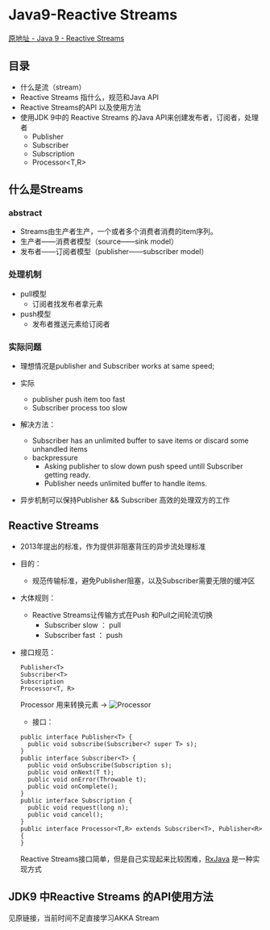 # Java9-Reactive Streams
[原地址 - Java 9 - Reactive Streams](https://www.cnblogs.com/IcanFixIt/p/7245377.html)
## 目录
- 什么是流（stream）
- Reactive Streams 指什么，规范和Java API
- Reactive Streams的API 以及使用方法
- 使用JDK 9中的 Reactive Streams 的Java API来创建发布者，订阅者，处理者
  - Publisher<T>
  - Subscriber<T>
  - Subscription
  - Processor<T,R>
  
## 什么是Streams
### abstract
- Streams由生产者生产，一个或者多个消费者消费的item序列。
- 生产者——消费者模型（source——sink model）
- 发布者——订阅者模型（publisher——subscriber model）
### 处理机制
- pull模型
  - 订阅者找发布者拿元素
- push模型
  - 发布者推送元素给订阅者
### 实际问题
- 理想情况是publisher and Subscriber works at same speed;
- 实际
  - publisher push item too fast
  - Subscriber process too slow
- 解决方法：
  - Subscriber has an unlimited buffer to save items or discard some unhandled items
  - backpressure
    - Asking publisher to slow down push speed untill Subscriber getting ready.
    - Publisher needs unlimited buffer to handle items.
    
- 异步机制可以保持Publisher && Subscriber 高效的处理双方的工作

## Reactive Streams
- 2013年提出的标准，作为提供非阻塞背压的异步流处理标准
- 目的：
  - 规范传输标准，避免Publisher阻塞，以及Subscriber需要无限的缓冲区
- 大体规则：
  - Reactive Streams让传输方式在Push 和Pull之间轮流切换
    - Subscriber slow ： pull
    - Subscriber fast ： push
    
- 接口规范：
  ```
  Publisher<T>
  Subscriber<T>
  Subscription
  Processor<T, R>
  ```
  Processor 用来转换元素 <T> -> <R>
  ![Processor](https://upload-images.jianshu.io/upload_images/4366140-0478dfc952615288.png?imageMogr2/auto-orient/strip%7CimageView2/2/w/1240)
  - 接口：
  ```
  public interface Publisher<T> {
    public void subscribe(Subscriber<? super T> s);
  }
  public interface Subscriber<T> {
    public void onSubscribe(Subscription s);
    public void onNext(T t);
    public void onError(Throwable t);
    public void onComplete();
  }
  public interface Subscription {
    public void request(long n);
    public void cancel();
  }
  public interface Processor<T,R> extends Subscriber<T>, Publisher<R> {
  }
  ```
  Reactive Streams接口简单，但是自己实现起来比较困难，[RxJava](https://github.com/ReactiveX/RxJava)
  是一种实现方式

## JDK9 中Reactive Streams 的API使用方法
 见原链接，当前时间不足直接学习AKKA Stream
  
  
  
  
